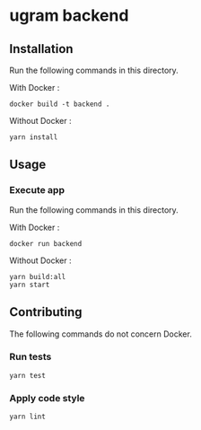 # ugram backend

## Installation

Run the following commands in this directory.

With Docker : 
```shell
docker build -t backend .
```

Without Docker : 
```
yarn install
```

## Usage

### Execute app

Run the following commands in this directory.

With Docker :
```shell
docker run backend
```

Without Docker :
```
yarn build:all
yarn start
```

## Contributing

The following commands do not concern Docker.

### Run tests

```
yarn test
```

### Apply code style

```
yarn lint
```
